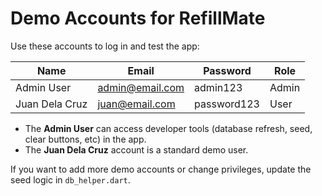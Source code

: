 # Demo Accounts for RefillMate

Use these accounts to log in and test the app:

| Name         | Email             | Password    | Role  |
|--------------|-------------------|------------|-------|
| Admin User   | admin@email.com   | admin123   | Admin |
| Juan Dela Cruz | juan@email.com  | password123| User  |

- The **Admin User** can access developer tools (database refresh, seed, clear buttons, etc) in the app.
- The **Juan Dela Cruz** account is a standard demo user.

If you want to add more demo accounts or change privileges, update the seed logic in `db_helper.dart`.

